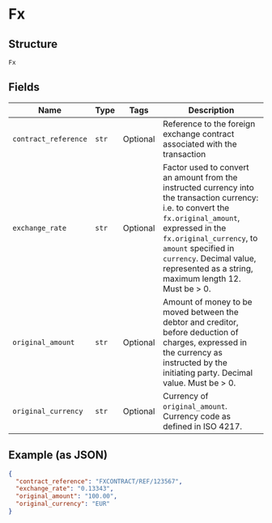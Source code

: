 
# Fx

## Structure

`Fx`

## Fields

| Name | Type | Tags | Description |
|  --- | --- | --- | --- |
| `contract_reference` | `str` | Optional | Reference to the foreign exchange contract associated with the transaction |
| `exchange_rate` | `str` | Optional | Factor used to convert an amount from the instructed currency into the transaction currency: i.e. to convert the `fx.original_amount`, expressed in the `fx.original_currency`, to `amount` specified in `currency`. Decimal value, represented as a string, maximum length 12. Must be > 0. |
| `original_amount` | `str` | Optional | Amount of money to be moved between the debtor and creditor, before deduction of charges, expressed in the currency as instructed by the initiating party. Decimal value. Must be > 0. |
| `original_currency` | `str` | Optional | Currency of `original_amount`. Currency code as defined in ISO 4217. |

## Example (as JSON)

```json
{
  "contract_reference": "FXCONTRACT/REF/123567",
  "exchange_rate": "0.13343",
  "original_amount": "100.00",
  "original_currency": "EUR"
}
```

